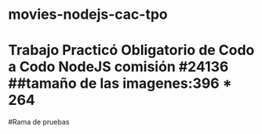 # movies-nodejs-cac-tpo
Trabajo Practicó Obligatorio de Codo a Codo NodeJS comisión #24136 
##tamaño de las imagenes:396 * 264
=======
#Rama de pruebas


